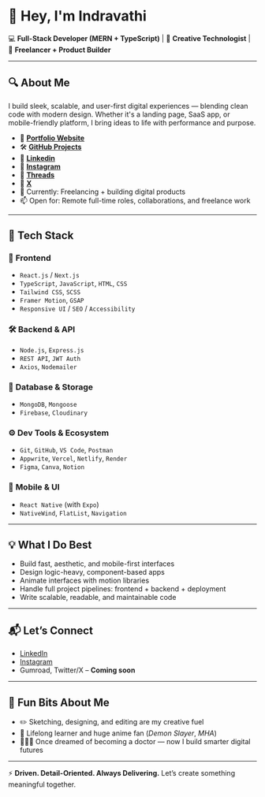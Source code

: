 # 👋 Hey, I'm Indravathi

💻 **Full-Stack Developer (MERN + TypeScript)** | 🎨 **Creative Technologist** | 🚀 **Freelancer + Product Builder**

---

## 🔍 **About Me**

I build sleek, scalable, and user-first digital experiences — blending clean code with modern design. Whether it's a landing page, SaaS app, or mobile-friendly platform, I bring ideas to life with performance and purpose.

* 🔗 [**Portfolio Website**](https://indhu248.github.io/portfolio_indhu/)
* 🛠️ [**GitHub Projects**](https://github.com/Indhu248?tab=repositories)
* 🔗 [**Linkedin**](https://www.linkedin.com/in/indravathibotcha/)
* 🔗 [**Instagram**](https://www.instagram.com/indhu_hehhehe/)
* 🔗 [**Threads**](https://www.threads.com/@indhu_hehhehe)
* 🔗 [**X**](https://www.threads.com/@indhu_hehhehe)
* 🌱 Currently: Freelancing + building digital products
* 📫 Open for: Remote full-time roles, collaborations, and freelance work

---

## 🧰 **Tech Stack**

### 🚀 **Frontend**

* `React.js` / `Next.js`
* `TypeScript`, `JavaScript`, `HTML`, `CSS`
* `Tailwind CSS`, `SCSS`
* `Framer Motion`, `GSAP`
* `Responsive UI` / `SEO` / `Accessibility`

### 🛠️ **Backend & API**

* `Node.js`, `Express.js`
* `REST API`, `JWT Auth`
* `Axios`, `Nodemailer`

### 🧠 **Database & Storage**

* `MongoDB`, `Mongoose`
* `Firebase`, `Cloudinary`

### ⚙️ **Dev Tools & Ecosystem**

* `Git`, `GitHub`, `VS Code`, `Postman`
* `Appwrite`, `Vercel`, `Netlify`, `Render`
* `Figma`, `Canva`, `Notion`

### 📱 **Mobile & UI**

* `React Native` (with `Expo`)
* `NativeWind`, `FlatList`, `Navigation`

---

## 💡 **What I Do Best**

* Build fast, aesthetic, and mobile-first interfaces
* Design logic-heavy, component-based apps
* Animate interfaces with motion libraries
* Handle full project pipelines: frontend + backend + deployment
* Write scalable, readable, and maintainable code

---

## 📬 **Let’s Connect**

* [LinkedIn](https://www.linkedin.com/in/botchaindravathi)
* [Instagram](https://www.instagram.com/indhu_hehhehe/)
* Gumroad, Twitter/X – **Coming soon**

---

## 🎉 **Fun Bits About Me**

* ✏️ Sketching, designing, and editing are my creative fuel
* 🧠 Lifelong learner and huge anime fan (*Demon Slayer*, *MHA*)
* 👩🏻‍💻 Once dreamed of becoming a doctor — now I build smarter digital futures

---

⚡ **Driven. Detail-Oriented. Always Delivering.**
Let’s create something meaningful together.

